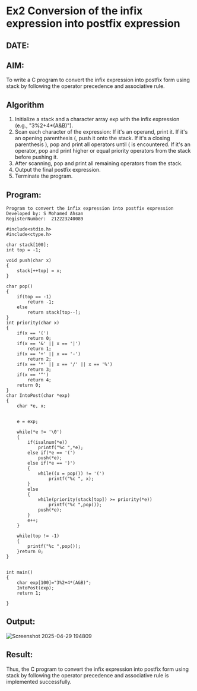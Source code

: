 
# Ex2 Conversion of the infix expression into postfix expression
## DATE:
## AIM:
To write a C program to convert the infix expression into postfix form using stack by following the operator precedence and associative rule.

## Algorithm
1. Initialize a stack and a character array exp with the infix expression (e.g., "3%2+4*(A&B)").
2. Scan each character of the expression:
   If it's an operand, print it.
   If it's an opening parenthesis (, push it onto the stack.
   If it's a closing parenthesis ), pop and print all operators until ( is encountered.
   If it's an operator, pop and print higher or equal priority operators from the stack before pushing it.
3. After scanning, pop and print all remaining operators from the stack.
4. Output the final postfix expression.
5. Terminate the program.

## Program:
```
Program to convert the infix expression into postfix expression
Developed by: S Mohamed Ahsan
RegisterNumber:  212223240089

#include<stdio.h>
#include<ctype.h>

char stack[100];
int top = -1;

void push(char x)
{
    stack[++top] = x;
}

char pop()
{
    if(top == -1)
        return -1;
    else
        return stack[top--];
}
int priority(char x)
{
    if(x == '(')
        return 0;
    if(x == '&' || x == '|')
        return 1;
    if(x == '+' || x == '-')
        return 2;
    if(x == '*' || x == '/' || x == '%')
        return 3;
    if(x == '^')
        return 4;
    return 0;
}
char IntoPost(char *exp)
{
    char *e, x;
   
   
    e = exp;
    
    while(*e != '\0')
    {
        if(isalnum(*e))
            printf("%c ",*e);
        else if(*e == '(')
            push(*e);
        else if(*e == ')')
        {
            while((x = pop()) != '(')
                printf("%c ", x);
        }
        else
        {
            while(priority(stack[top]) >= priority(*e))
                printf("%c ",pop());
            push(*e);
        }
        e++;
    }
    
    while(top != -1)
    {
        printf("%c ",pop());
    }return 0;
}


int main()
{
    char exp[100]="3%2+4*(A&B)";
    IntoPost(exp);
    return 1;
    
}
```

## Output:

![Screenshot 2025-04-29 194809](https://github.com/user-attachments/assets/bb82596b-2a22-4da6-a553-35c294ca83b7)



## Result:
Thus, the C program to convert the infix expression into postfix form using stack by following the operator precedence and associative rule is implemented successfully.
